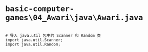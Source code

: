 # `basic-computer-games\04_Awari\java\Awari.java`

```

# 导入 java.util 包中的 Scanner 和 Random 类
import java.util.Scanner;
import java.util.Random;

```